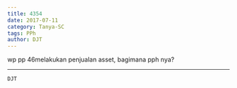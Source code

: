 ```yaml
---
title: 4354
date: 2017-07-11
category: Tanya-SC
tags: PPh
author: DJT
---
```


wp pp 46melakukan penjualan asset, bagimana pph nya?

---



`DJT`
